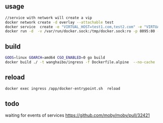 ## usage
```sh
//service with network will create a vip 
docker network create -d overlay --attachable test 
docker service  create -e "VIRTUAL_HOST=test1.com,test2.com" -e "VIRTUAL_PORT=9999" --network test ** 
docker run -d  -v /var/run/docker.sock:/tmp/docker.sock:ro -p 8095:80 --network test --name ingress wanghaibo/ingress 
```

## build
```sh
GOOS=linux GOARCH=amd64 CGO_ENABLED=0 go build
docker build ./ -t wanghaibo/ingress -f Dockerfile.alpine  --no-cache 
```

## reload
```sh
docker exec ingress /app/docker-entrypoint.sh  reload
```
## todo
waiting for events of services https://github.com/moby/moby/pull/32421
